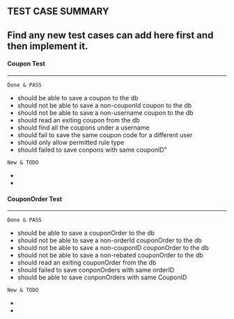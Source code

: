## TEST CASE SUMMARY
Find any new test cases can add here first and then implement it.
---

#### Coupon Test
---
```
Done & PASS
```
* should be able to save a coupon to the db
* should not be able to save a non-couponId coupon to the db
* should not be able to save a non-username coupon to the db
* should read an exiting coupon from the db
* should find all the coupons under a username
* should fail to save the same coupon code for a different user
* should only allow permitted rule type
* should failed to save conpons with same couponID"
```
New & TODO
```
*
*

#### CouponOrder Test
---
```
Done & PASS
```
* should be able to save a couponOrder to the db
* should not be able to save a non-orderId couponOrder to the db
* should not be able to save a non-couponID couponOrder to the db
* should not be able to save a non-rebated couponOrder to the db
* should read an exiting couponOrder from the db
* should failed to save conponOrders with same orderID
* should be able to save conponOrders with same CouponID
```
New & TODO
```
*
*